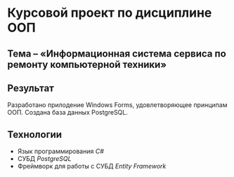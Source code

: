 # Курсовой проект по дисциплине ООП

## Тема – «Информационная система сервиса по ремонту компьютерной техники»

## Результат
Разработано прилодение Windows Forms, удовлетворяющее принципам ООП. Создана база данных PostgreSQL.

## Технологии
* Язык программирования *C#*
* СУБД *PostgreSQL*
* Фреймворк для работы с СУБД *Entity Framework*
